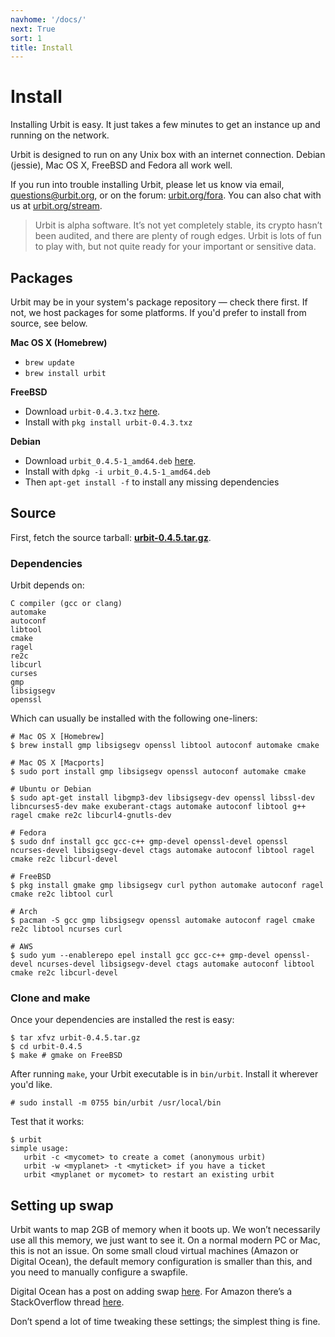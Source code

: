```yaml
---
navhome: '/docs/'
next: True
sort: 1
title: Install
---
```


# Install

Installing Urbit is easy. It just takes a few minutes to get an instance up and
running on the network.

Urbit is designed to run on any Unix box with an internet connection. Debian
(jessie), Mac OS X, FreeBSD and Fedora all work well.

If you run into trouble installing Urbit, please let us know via email,
<questions@urbit.org>, or on the forum:
[urbit.org/fora](https://urbit.org/fora). You can also chat with us at
[urbit.org/stream](https://urbit.org/stream).

> Urbit is alpha software. It’s not yet completely stable, its crypto hasn’t
> been audited, and there are plenty of rough edges. Urbit is lots of fun to
> play with, but not quite ready for your important or sensitive data.

## Packages

Urbit may be in your system's package repository — check there first. If not, we
host packages for some platforms. If you'd prefer to install from source, see
below.

**Mac OS X (Homebrew)**

-   `brew update`
-   `brew install urbit`

**FreeBSD**

-   Download `urbit-0.4.3.txz`
    [here](https://media.urbit.org/dist/freebsd/urbit-0.4.3.txz).
-   Install with `pkg install urbit-0.4.3.txz`

**Debian**

-   Download `urbit_0.4.5-1_amd64.deb`
    [here](https://media.urbit.org/dist/debian/urbit_0.4.5-1_amd64.deb).
-   Install with `dpkg -i urbit_0.4.5-1_amd64.deb`
-   Then `apt-get install -f` to install any missing dependencies

## Source

First, fetch the source tarball:
**[urbit-0.4.5.tar.gz](https://media.urbit.org/dist/src/urbit-0.4.5.tar.gz)**.

### Dependencies

Urbit depends on:

    C compiler (gcc or clang)
    automake
    autoconf
    libtool
    cmake
    ragel
    re2c
    libcurl
    curses
    gmp
    libsigsegv
    openssl

Which can usually be installed with the following one-liners:

    # Mac OS X [Homebrew]
    $ brew install gmp libsigsegv openssl libtool autoconf automake cmake

    # Mac OS X [Macports]
    $ sudo port install gmp libsigsegv openssl autoconf automake cmake

    # Ubuntu or Debian
    $ sudo apt-get install libgmp3-dev libsigsegv-dev openssl libssl-dev libncurses5-dev make exuberant-ctags automake autoconf libtool g++ ragel cmake re2c libcurl4-gnutls-dev

    # Fedora
    $ sudo dnf install gcc gcc-c++ gmp-devel openssl-devel openssl ncurses-devel libsigsegv-devel ctags automake autoconf libtool ragel cmake re2c libcurl-devel

    # FreeBSD
    $ pkg install gmake gmp libsigsegv curl python automake autoconf ragel cmake re2c libtool curl

    # Arch
    $ pacman -S gcc gmp libsigsegv openssl automake autoconf ragel cmake re2c libtool ncurses curl

    # AWS
    $ sudo yum --enablerepo epel install gcc gcc-c++ gmp-devel openssl-devel ncurses-devel libsigsegv-devel ctags automake autoconf libtool cmake re2c libcurl-devel

### Clone and make

Once your dependencies are installed the rest is easy:

    $ tar xfvz urbit-0.4.5.tar.gz
    $ cd urbit-0.4.5
    $ make # gmake on FreeBSD

After running `make`, your Urbit executable is in `bin/urbit`. Install it
wherever you'd like.

    # sudo install -m 0755 bin/urbit /usr/local/bin

Test that it works:

    $ urbit
    simple usage:
       urbit -c <mycomet> to create a comet (anonymous urbit)
       urbit -w <myplanet> -t <myticket> if you have a ticket
       urbit <myplanet or mycomet> to restart an existing urbit

## Setting up swap

Urbit wants to map 2GB of memory when it boots up. We won’t necessarily use all
this memory, we just want to see it. On a normal modern PC or Mac, this is not
an issue. On some small cloud virtual machines (Amazon or Digital Ocean), the
default memory configuration is smaller than this, and you need to manually
configure a swapfile.

Digital Ocean has a post on adding swap
[here](https://www.digitalocean.com/community/tutorials/how-to-add-swap-on-ubuntu-14-04).
For Amazon there’s a StackOverflow thread
[here](http://stackoverflow.com/questions/17173972/how-do-you-add-swap-to-an-ec2-instance).

Don’t spend a lot of time tweaking these settings; the simplest thing is fine.
